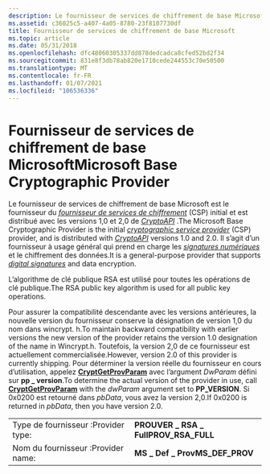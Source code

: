 ```yaml
---
description: Le fournisseur de services de chiffrement de base Microsoft est le fournisseur du fournisseur de services de chiffrement (CSP) initial et est distribué avec les versions 1,0 et 2,0 de CryptoAPI. Il s’agit d’un fournisseur à usage général qui prend en charge les signatures numériques et le chiffrement des données.
ms.assetid: c36025c5-a407-4a05-8780-23f8107730df
title: Fournisseur de services de chiffrement de base Microsoft
ms.topic: article
ms.date: 05/31/2018
ms.openlocfilehash: dfc48060305337dd878dedcadca8cfed52bd2f34
ms.sourcegitcommit: 831e8f3db78ab820e1710cede244553c70e50500
ms.translationtype: MT
ms.contentlocale: fr-FR
ms.lasthandoff: 01/07/2021
ms.locfileid: "106536336"
---
```

# <a name="microsoft-base-cryptographic-provider"></a><span data-ttu-id="c875d-104">Fournisseur de services de chiffrement de base Microsoft</span><span class="sxs-lookup"><span data-stu-id="c875d-104">Microsoft Base Cryptographic Provider</span></span>

<span data-ttu-id="c875d-105">Le fournisseur de services de chiffrement de base Microsoft est le fournisseur du [*fournisseur de services de chiffrement*](../secgloss/c-gly.md) (CSP) initial et est distribué avec les versions 1,0 et 2,0 de [*CryptoAPI*](../secgloss/c-gly.md) .</span><span class="sxs-lookup"><span data-stu-id="c875d-105">The Microsoft Base Cryptographic Provider is the initial [*cryptographic service provider*](../secgloss/c-gly.md) (CSP) provider, and is distributed with [*CryptoAPI*](../secgloss/c-gly.md) versions 1.0 and 2.0.</span></span> <span data-ttu-id="c875d-106">Il s’agit d’un fournisseur à usage général qui prend en charge les [*signatures numériques*](../secgloss/d-gly.md) et le chiffrement des données.</span><span class="sxs-lookup"><span data-stu-id="c875d-106">It is a general-purpose provider that supports [*digital signatures*](../secgloss/d-gly.md) and data encryption.</span></span>

<span data-ttu-id="c875d-107">L’algorithme de clé publique RSA est utilisé pour toutes les opérations de clé publique.</span><span class="sxs-lookup"><span data-stu-id="c875d-107">The RSA public key algorithm is used for all public key operations.</span></span>

<span data-ttu-id="c875d-108">Pour assurer la compatibilité descendante avec les versions antérieures, la nouvelle version du fournisseur conserve la désignation de version 1,0 du nom dans wincrypt. h.</span><span class="sxs-lookup"><span data-stu-id="c875d-108">To maintain backward compatibility with earlier versions the new version of the provider retains the version 1.0 designation of the name in Wincrypt.h.</span></span> <span data-ttu-id="c875d-109">Toutefois, la version 2,0 de ce fournisseur est actuellement commercialisée.</span><span class="sxs-lookup"><span data-stu-id="c875d-109">However, version 2.0 of this provider is currently shipping.</span></span> <span data-ttu-id="c875d-110">Pour déterminer la version réelle du fournisseur en cours d’utilisation, appelez [**CryptGetProvParam**](/windows/desktop/api/Wincrypt/nf-wincrypt-cryptgetprovparam) avec l’argument *DwParam* défini sur **pp \_ version**.</span><span class="sxs-lookup"><span data-stu-id="c875d-110">To determine the actual version of the provider in use, call [**CryptGetProvParam**](/windows/desktop/api/Wincrypt/nf-wincrypt-cryptgetprovparam) with the *dwParam* argument set to **PP\_VERSION**.</span></span> <span data-ttu-id="c875d-111">Si 0x0200 est retourné dans *pbData*, vous avez la version 2,0.</span><span class="sxs-lookup"><span data-stu-id="c875d-111">If 0x0200 is returned in *pbData*, then you have version 2.0.</span></span>

|                |                     |
|----------------|---------------------|
| <span data-ttu-id="c875d-112">Type de fournisseur :</span><span class="sxs-lookup"><span data-stu-id="c875d-112">Provider type:</span></span> | <span data-ttu-id="c875d-113">**PROUVER \_ RSA \_ Full**</span><span class="sxs-lookup"><span data-stu-id="c875d-113">**PROV\_RSA\_FULL**</span></span> |
| <span data-ttu-id="c875d-114">Nom du fournisseur :</span><span class="sxs-lookup"><span data-stu-id="c875d-114">Provider name:</span></span> | <span data-ttu-id="c875d-115">**MS \_ Def \_ Prov**</span><span class="sxs-lookup"><span data-stu-id="c875d-115">**MS\_DEF\_PROV**</span></span>   |



 

 

 
